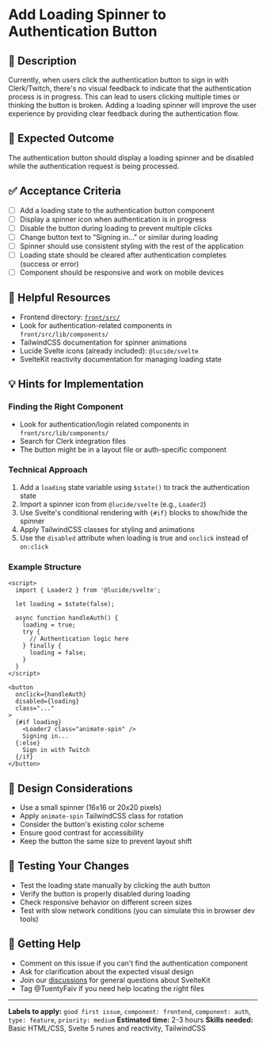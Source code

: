 # Add Loading Spinner to Authentication Button

## 📝 Description
Currently, when users click the authentication button to sign in with Clerk/Twitch, there's no visual feedback to indicate that the authentication process is in progress. This can lead to users clicking multiple times or thinking the button is broken. Adding a loading spinner will improve the user experience by providing clear feedback during the authentication flow.

## 🎯 Expected Outcome
The authentication button should display a loading spinner and be disabled while the authentication request is being processed.

## ✅ Acceptance Criteria
- [ ] Add a loading state to the authentication button component
- [ ] Display a spinner icon when authentication is in progress
- [ ] Disable the button during loading to prevent multiple clicks
- [ ] Change button text to "Signing in..." or similar during loading
- [ ] Spinner should use consistent styling with the rest of the application
- [ ] Loading state should be cleared after authentication completes (success or error)
- [ ] Component should be responsive and work on mobile devices

## 🔗 Helpful Resources
- Frontend directory: [`front/src/`](../../front/src/)
- Look for authentication-related components in `front/src/lib/components/`
- TailwindCSS documentation for spinner animations
- Lucide Svelte icons (already included): `@lucide/svelte`
- SvelteKit reactivity documentation for managing loading state

## 💡 Hints for Implementation

### Finding the Right Component
- Look for authentication/login related components in `front/src/lib/components/`
- Search for Clerk integration files
- The button might be in a layout file or auth-specific component

### Technical Approach
1. Add a `loading` state variable using `$state()` to track the authentication state
2. Import a spinner icon from `@lucide/svelte` (e.g., `Loader2`)
3. Use Svelte's conditional rendering with `{#if}` blocks to show/hide the spinner
4. Apply TailwindCSS classes for styling and animations
5. Use the `disabled` attribute when loading is true and `onclick` instead of `on:click`

### Example Structure
```svelte
<script>
  import { Loader2 } from '@lucide/svelte';

  let loading = $state(false);

  async function handleAuth() {
    loading = true;
    try {
      // Authentication logic here
    } finally {
      loading = false;
    }
  }
</script>

<button
  onclick={handleAuth}
  disabled={loading}
  class="..."
>
  {#if loading}
    <Loader2 class="animate-spin" />
    Signing in...
  {:else}
    Sign in with Twitch
  {/if}
</button>
```

## 🎨 Design Considerations
- Use a small spinner (16x16 or 20x20 pixels)
- Apply `animate-spin` TailwindCSS class for rotation
- Consider the button's existing color scheme
- Ensure good contrast for accessibility
- Keep the button the same size to prevent layout shift

## 🧪 Testing Your Changes
- Test the loading state manually by clicking the auth button
- Verify the button is properly disabled during loading
- Check responsive behavior on different screen sizes
- Test with slow network conditions (you can simulate this in browser dev tools)

## 🤝 Getting Help
- Comment on this issue if you can't find the authentication component
- Ask for clarification about the expected visual design
- Join our [discussions](https://github.com/TuentyFaiv/liga-muertos/discussions) for general questions about SvelteKit
- Tag @TuentyFaiv if you need help locating the right files

---

**Labels to apply:** `good first issue`, `component: frontend`, `component: auth`, `type: feature`, `priority: medium`
**Estimated time:** 2-3 hours
**Skills needed:** Basic HTML/CSS, Svelte 5 runes and reactivity, TailwindCSS
